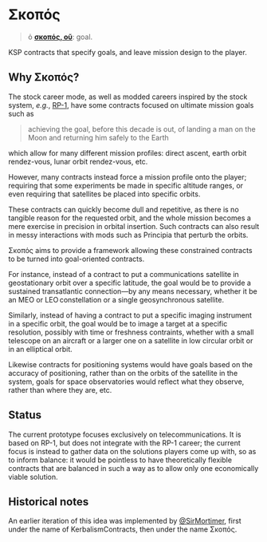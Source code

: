 # Σκοπός
> ὁ [**σκοπός, οῦ**](https://bailly.app/skopos): goal.

KSP contracts that specify goals, and leave mission design to the player.

## Why Σκοπός?

The stock career mode, as well as modded careers inspired by the stock system,
_e.g._, [RP-1](https://github.com/KSP-RO/RP-0), have some contracts focused on
ultimate mission goals such as

> achieving the goal, before this decade is out, of landing a man on the Moon
> and returning him safely to the Earth

which allow for many different mission profiles: direct ascent, earth orbit
rendez-vous, lunar orbit rendez-vous, etc.

However, many contracts instead force a mission profile onto the player;
requiring that some experiments be made in specific altitude ranges, or even
requiring that satellites be placed into specific orbits.

These contracts can quickly become dull and repetitive, as there is no tangible
reason for the requested orbit, and the whole mission becomes a mere exercise in
precision in orbital insertion.
Such contracts can also result in messy interactions with mods such as Principia
that perturb the orbits.

Σκοπός aims to provide a framework allowing these constrained contracts to be
turned into goal-oriented contracts.

For instance, instead of a contract to put a communications satellite in
geostationary orbit over a specific latitude, the goal would be to provide a
sustained transatlantic connection—by any means necessary, whether it be an MEO
or LEO constellation or a single geosynchronous satellite.

Similarly, instead of having a contract to put a specific imaging instrument in
a specific orbit, the goal would be to image a target at a specific resolution,
possibly with time or freshness contraints, whether with a small telescope on an
aircraft or a larger one on a satellite in low circular orbit or in an
elliptical orbit.

Likewise contracts for positioning systems would have goals based on the accuracy
of positioning, rather than on the orbits of the satellite in the system, goals
for space observatories would reflect what they observe, rather than where they
are, etc.

## Status

The current prototype focuses exclusively on telecommunications. It is based on
RP-1, but does not integrate with the RP-1 career; the current focus is instead
to gather data on the solutions players come up with, so as to inform balance: it
would be pointless to have theoretically flexible contracts that are balanced in
such a way as to allow only one economically viable solution.

## Historical notes

An earlier iteration of this idea was implemented by
[@SirMortimer](github.com/SirMortimer), first under the name of
KerbalismContracts, then under the name Σκοπός.


